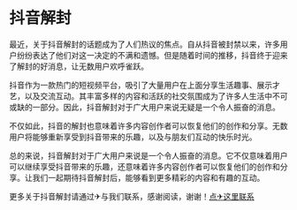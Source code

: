 # 抖音解封

最近，关于抖音解封的话题成为了人们热议的焦点。自从抖音被封禁以来，许多用户纷纷表达了他们对这一决定的不满和遗憾。但是随着时间的推移，抖音终于迎来了解封的好消息，让无数用户欢呼雀跃。

抖音作为一款热门的短视频平台，吸引了大量用户在上面分享生活趣事、展示才艺，以及交流互动。其丰富多样的内容和活跃的社交氛围成为了许多人生活中不可或缺的一部分。因此，抖音解封对于广大用户来说无疑是一个令人振奋的消息。

不仅如此，抖音的解封也意味着许多内容创作者可以恢复他们的创作和分享。无数用户将能够重新享受到抖音带来的乐趣，以及与朋友们互动的快乐时光。

总的来说，抖音解封对于广大用户来说是一个令人振奋的消息。它不仅意味着用户可以继续享受抖音带来的乐趣，还意味着许多内容创作者可以恢复他们的创作和分享。让我们一起期待抖音解封后，能够看到更多精彩的内容和有趣的互动。

更多关于抖音解封请通过✈与我们联系，感谢阅读，谢谢！[点✈这里联系](https://ads.k02.cc)